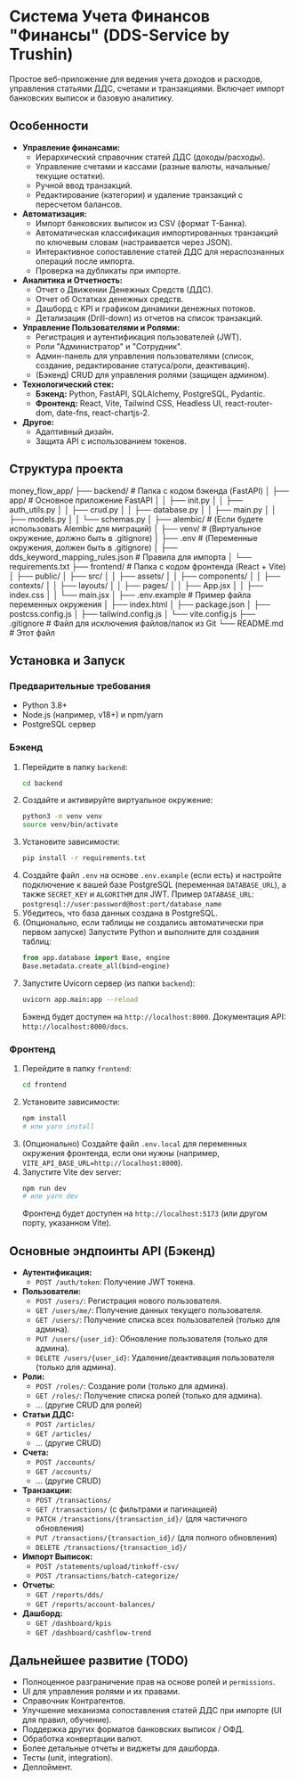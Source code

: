 # Система Учета Финансов "Финансы" (DDS-Service by Trushin)

Простое веб-приложение для ведения учета доходов и расходов, управления статьями ДДС, счетами и транзакциями. Включает импорт банковских выписок и базовую аналитику.

## Особенности

* **Управление финансами:**
    * Иерархический справочник статей ДДС (доходы/расходы).
    * Управление счетами и кассами (разные валюты, начальные/текущие остатки).
    * Ручной ввод транзакций.
    * Редактирование (категории) и удаление транзакций с пересчетом балансов.
* **Автоматизация:**
    * Импорт банковских выписок из CSV (формат Т-Банка).
    * Автоматическая классификация импортированных транзакций по ключевым словам (настраивается через JSON).
    * Интерактивное сопоставление статей ДДС для нераспознанных операций после импорта.
    * Проверка на дубликаты при импорте.
* **Аналитика и Отчетность:**
    * Отчет о Движении Денежных Средств (ДДС).
    * Отчет об Остатках денежных средств.
    * Дашборд с KPI и графиком динамики денежных потоков.
    * Детализация (Drill-down) из отчетов на список транзакций.
* **Управление Пользователями и Ролями:**
    * Регистрация и аутентификация пользователей (JWT).
    * Роли "Администратор" и "Сотрудник".
    * Админ-панель для управления пользователями (список, создание, редактирование статуса/роли, деактивация).
    * (Бэкенд) CRUD для управления ролями (защищен админом).
* **Технологический стек:**
    * **Бэкенд:** Python, FastAPI, SQLAlchemy, PostgreSQL, Pydantic.
    * **Фронтенд:** React, Vite, Tailwind CSS, Headless UI, react-router-dom, date-fns, react-chartjs-2.
* **Другое:**
    * Адаптивный дизайн.
    * Защита API с использованием токенов.

## Структура проекта

money_flow_app/
├── backend/        # Папка с кодом бэкенда (FastAPI)
│   ├── app/        # Основное приложение FastAPI
│   │   ├── init.py
│   │   ├── auth_utils.py
│   │   ├── crud.py
│   │   ├── database.py
│   │   ├── main.py
│   │   ├── models.py
│   │   └── schemas.py
│   ├── alembic/    # (Если будете использовать Alembic для миграций)
│   ├── venv/       # (Виртуальное окружение, должно быть в .gitignore)
│   ├── .env        # (Переменные окружения, должен быть в .gitignore)
│   ├── dds_keyword_mapping_rules.json # Правила для импорта
│   └── requirements.txt
├── frontend/       # Папка с кодом фронтенда (React + Vite)
│   ├── public/
│   ├── src/
│   │   ├── assets/
│   │   ├── components/
│   │   ├── contexts/
│   │   ├── layouts/
│   │   ├── pages/
│   │   ├── App.jsx
│   │   ├── index.css
│   │   └── main.jsx
│   ├── .env.example # Пример файла переменных окружения
│   ├── index.html
│   ├── package.json
│   ├── postcss.config.js
│   ├── tailwind.config.js
│   └── vite.config.js
├── .gitignore      # Файл для исключения файлов/папок из Git
└── README.md       # Этот файл


## Установка и Запуск

### Предварительные требования

* Python 3.8+
* Node.js (например, v18+) и npm/yarn
* PostgreSQL сервер

### Бэкенд

1.  Перейдите в папку `backend`:
    ```bash
    cd backend
    ```
2.  Создайте и активируйте виртуальное окружение:
    ```bash
    python3 -m venv venv
    source venv/bin/activate
    ```
3.  Установите зависимости:
    ```bash
    pip install -r requirements.txt
    ```
4.  Создайте файл `.env` на основе `.env.example` (если есть) и настройте подключение к вашей базе PostgreSQL (переменная `DATABASE_URL`), а также `SECRET_KEY` и `ALGORITHM` для JWT.
    Пример `DATABASE_URL`: `postgresql://user:password@host:port/database_name`
5.  Убедитесь, что база данных создана в PostgreSQL.
6.  (Опционально, если таблицы не создались автоматически при первом запуске) Запустите Python и выполните для создания таблиц:
    ```python
    from app.database import Base, engine
    Base.metadata.create_all(bind=engine)
    ```
7.  Запустите Uvicorn сервер (из папки `backend`):
    ```bash
    uvicorn app.main:app --reload
    ```
    Бэкенд будет доступен на `http://localhost:8000`. Документация API: `http://localhost:8000/docs`.

### Фронтенд

1.  Перейдите в папку `frontend`:
    ```bash
    cd frontend
    ```
2.  Установите зависимости:
    ```bash
    npm install 
    # или yarn install
    ```
3.  (Опционально) Создайте файл `.env.local` для переменных окружения фронтенда, если они нужны (например, `VITE_API_BASE_URL=http://localhost:8000`).
4.  Запустите Vite dev server:
    ```bash
    npm run dev
    # или yarn dev
    ```
    Фронтенд будет доступен на `http://localhost:5173` (или другом порту, указанном Vite).

## Основные эндпоинты API (Бэкенд)

* **Аутентификация:**
    * `POST /auth/token`: Получение JWT токена.
* **Пользователи:**
    * `POST /users/`: Регистрация нового пользователя.
    * `GET /users/me/`: Получение данных текущего пользователя.
    * `GET /users/`: Получение списка всех пользователей (только для админа).
    * `PUT /users/{user_id}`: Обновление пользователя (только для админа).
    * `DELETE /users/{user_id}`: Удаление/деактивация пользователя (только для админа).
* **Роли:**
    * `POST /roles/`: Создание роли (только для админа).
    * `GET /roles/`: Получение списка ролей (только для админа).
    * ... (другие CRUD для ролей)
* **Статьи ДДС:**
    * `POST /articles/`
    * `GET /articles/`
    * ... (другие CRUD)
* **Счета:**
    * `POST /accounts/`
    * `GET /accounts/`
    * ... (другие CRUD)
* **Транзакции:**
    * `POST /transactions/`
    * `GET /transactions/` (с фильтрами и пагинацией)
    * `PATCH /transactions/{transaction_id}/` (для частичного обновления)
    * `PUT /transactions/{transaction_id}/` (для полного обновления)
    * `DELETE /transactions/{transaction_id}/`
* **Импорт Выписок:**
    * `POST /statements/upload/tinkoff-csv/`
    * `POST /transactions/batch-categorize/`
* **Отчеты:**
    * `GET /reports/dds/`
    * `GET /reports/account-balances/`
* **Дашборд:**
    * `GET /dashboard/kpis`
    * `GET /dashboard/cashflow-trend`

## Дальнейшее развитие (TODO)

* Полноценное разграничение прав на основе ролей и `permissions`.
* UI для управления ролями и их правами.
* Справочник Контрагентов.
* Улучшение механизма сопоставления статей ДДС при импорте (UI для правил, обучение).
* Поддержка других форматов банковских выписок / ОФД.
* Обработка конвертации валют.
* Более детальные отчеты и виджеты для дашборда.
* Тесты (unit, integration).
* Деплоймент.